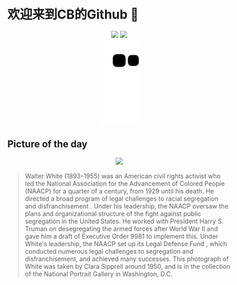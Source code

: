 
# 欢迎来到CB的Github 👋

<div align="center">
  <img height="137px" src="https://github-readme-stats.vercel.app/api?username=SuperCB&show_icons=true&theme=radical" />
  <img height="137px" src="https://github-readme-stats.vercel.app/api/top-langs/?username=SuperCB&hide_title=true&hide_border=true&layout=compact&langs_count=6&text_color=000&icon_color=fff" />
</div>


<div align="center">
    <img src="./contribution-snake/github-contribution-grid-snake.svg" />
</div>



## Picture of the day
<div align="center">
  <img width=400px src="https://upload.wikimedia.org/wikipedia/commons/thumb/5/5a/Walter_Francis_White_by_Clara_Sipprell.jpg/450px-Walter_Francis_White_by_Clara_Sipprell.jpg" />
</div>

>Walter White  (1893–1955) was an American civil rights activist who led the  National Association for the Advancement of Colored People  (NAACP) for a quarter of a century, from 1929 until his death. He directed a broad program of legal challenges to  racial segregation  and  disfranchisement . Under his leadership, the NAACP oversaw the plans and organizational structure of the fight against public segregation in the United States. He worked with President  Harry S. Truman  on desegregating the armed forces after  World War II  and gave him a draft of  Executive Order 9981  to implement this. Under White's leadership, the NAACP set up its  Legal Defense Fund , which conducted numerous legal challenges to segregation and disfranchisement, and achieved many successes. This photograph of White was taken by  Clara Sipprell  around 1950, and is in the collection of the  National Portrait Gallery  in Washington, D.C.


